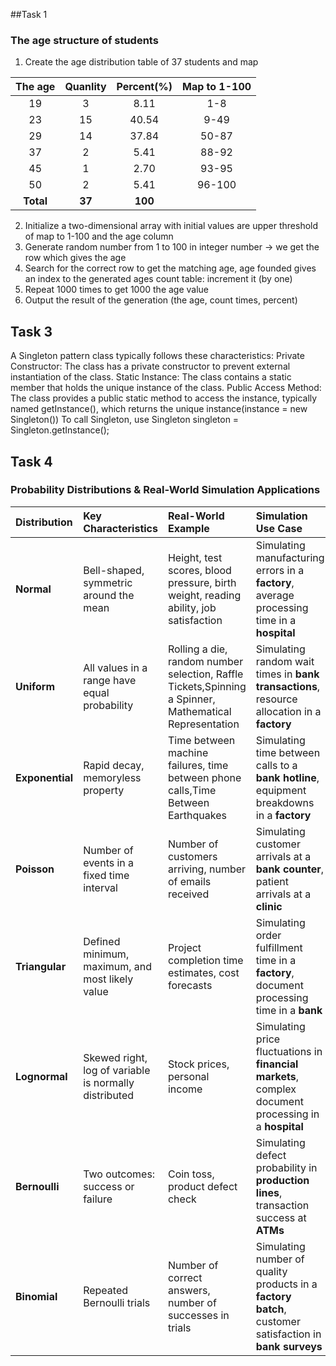 ##Task 1

### The age structure of students
1. Create the age distribution table of 37 students and map 

|  The age  | Quanlity | Percent(%) |Map to 1-100| 
|:---------:|:--------:|:----------:|:---:|  
|    19     |    3     |    8.11    |1-8|
|    23     |    15    |   40.54    |9-49|
|    29     |    14    |   37.84    |50-87|
|    37     |    2     |    5.41    |88-92|
|    45     |    1     |    2.70    |93-95|
|    50     |    2     |    5.41    |96-100|
| **Total** |  **37**  |  **100**   |

2. Initialize a two-dimensional array with initial values are upper threshold of map to 1-100 and the age column
3. Generate random number from 1 to 100 in integer number ->  we get the row which gives the age
4. Search for the correct row to get the matching age, age founded gives an index to the generated ages count table: increment it (by one)
5. Repeat 1000 times to get 1000 the age value  
6. Output the result of the generation (the age, count times, percent)

## Task 3
A Singleton pattern class typically follows these characteristics:
Private Constructor: The class has a private constructor to prevent external instantiation of the class.
Static Instance: The class contains a static member that holds the unique instance of the class.
Public Access Method: The class provides a public static method to access the instance, typically named getInstance(), which returns the unique instance(instance = new Singleton())
To call Singleton, use Singleton singleton = Singleton.getInstance();

## Task 4
### Probability Distributions & Real-World Simulation Applications

| **Distribution**       | **Key Characteristics**                                   | **Real-World Example**                                                                                 | **Simulation Use Case**                                                                                 | 
|:-----------------------|:----------------------------------------------------------|:-------------------------------------------------------------------------------------------------------|:--------------------------------------------------------------------------------------------------------|
| **Normal**             | Bell-shaped, symmetric around the mean                    | Height, test scores, blood pressure, birth weight, reading ability, job satisfaction                   | Simulating manufacturing errors in a **factory**, average processing time in a **hospital**             | 
| **Uniform**            | All values in a range have equal probability              | Rolling a die, random number selection, Raffle Tickets,Spinning a Spinner, Mathematical Representation | Simulating random wait times in **bank transactions**, resource allocation in a **factory**             | 
| **Exponential**        | Rapid decay, memoryless property                          | Time between machine failures, time between phone calls,Time Between Earthquakes                                               | Simulating time between calls to a **bank hotline**, equipment breakdowns in a **factory**              | 
| **Poisson**            | Number of events in a fixed time interval                 | Number of customers arriving, number of emails received                                                | Simulating customer arrivals at a **bank counter**, patient arrivals at a **clinic**                    | 
| **Triangular**         | Defined minimum, maximum, and most likely value           | Project completion time estimates, cost forecasts                                                      | Simulating order fulfillment time in a **factory**, document processing time in a **bank**              | 
| **Lognormal**          | Skewed right, log of variable is normally distributed     | Stock prices, personal income                                                                          | Simulating price fluctuations in **financial markets**, complex document processing in a **hospital**   | 
| **Bernoulli**          | Two outcomes: success or failure                          | Coin toss, product defect check                                                                        | Simulating defect probability in **production lines**, transaction success at **ATMs**                  | 
| **Binomial**           | Repeated Bernoulli trials                                 | Number of correct answers, number of successes in trials                                               | Simulating number of quality products in a **factory batch**, customer satisfaction in **bank surveys** | 